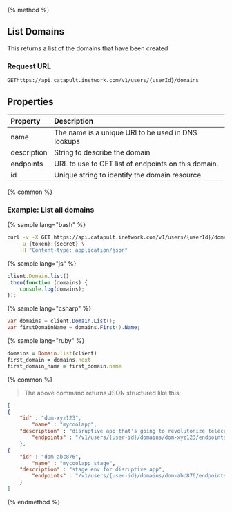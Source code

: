 {% method %}

## List Domains
This returns a list of the domains that have been created

### Request URL

<code class="get">GET</code>`https://api.catapult.inetwork.com/v1/users/{userId}/domains`

## Properties
| Property    | Description                                         |
|:------------|:----------------------------------------------------|
| name        | The name is a unique URI to be used in DNS lookups  |
| description | String to describe the domain                       |
| endpoints   | URL to use to GET list of endpoints on this domain. |
| id          | Unique string to identify the domain resource       |

{% common %}

### Example: List all domains

{% sample lang="bash" %}

```bash
curl -v -X GET https://api.catapult.inetwork.com/v1/users/{userId}/domains \
	-u {token}:{secret} \
	-H "Content-type: application/json"
```

{% sample lang="js" %}

```js
client.Domain.list()
.then(function (domains) {
	console.log(domains);
});
```

{% sample lang="csharp" %}

```csharp
var domains = client.Domain.List();
var firstDomainName = domains.First().Name;
```

{% sample lang="ruby" %}

```ruby
domains = Domain.list(client)
first_domain = domains.next
first_domain_name = first_domain.name
```
{% common %}

> The above command returns JSON structured like this:

```json
[
{
	"id" : "dom-xyz123",
		"name" : "mycoolapp",
	"description" : "disruptive app that's going to revolutonize telecom",
		"endpoints" : "/v1/users/{user-id}/domains/dom-xyz123/endpoints"
	},
{
	"id" : "dom-abc876",
		"name" : "mycoolapp_stage",
	"description" : "stage env for disruptive app",
		"endpoints" : "/v1/users/{user-id}/domains/dom-abc876/endpoints"
	}
]
```
{% endmethod %}

